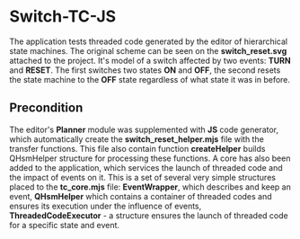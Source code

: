 # Switch-TC-JS

The application tests threaded code generated by the editor of hierarchical state machines. The original scheme can be seen on the __switch_reset.svg__ attached to the project. It's model of a switch affected by two events: __TURN__ and __RESET__. The first switches two states __ON__ and __OFF__, the second resets the state machine to the __OFF__ state regardless of what state it was in before.

## Precondition

The editor's __Planner__ module was supplemented with __JS__ code generator, which automatically create the __switch_reset_helper.mjs__ file with the transfer functions. This file also contain function __createHelper__ builds QHsmHelper structure for processing these functions. A core has also been added to the application, which services the launch of threaded code and the impact of events on it. This is a set of several very simple structures placed to the __tc_core.mjs__ file: __EventWrapper__, which describes and keep an event, __QHsmHelper__ which contains a container of threaded codes and ensures its execution under the influence of events, __ThreadedCodeExecutor__ - a structure ensures the launch of threaded code for a specific state and event.


